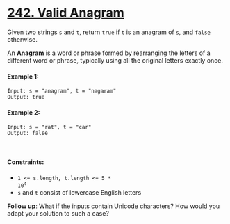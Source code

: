 # [242. Valid Anagram](https://leetcode.com/problems/valid-anagram/)
Given two strings `s` and `t`, return `true` if `t` is an anagram of `s`, and `false` otherwise.

An **Anagram** is a word or phrase formed by rearranging the letters of a different word or phrase, typically using all the original letters exactly once.

#### Example 1:
```shell 
Input: s = "anagram", t = "nagaram"
Output: true
```

#### Example 2:
```
Input: s = "rat", t = "car"
Output: false
```

<br>

#### Constraints:
- <code>1 <= s.length, t.length <= 5 * 10<sup>4</sup></code>
- `s` and `t` consist of lowercase English letters

**Follow up**: What if the inputs contain Unicode characters? How would you adapt your solution to such a case?

